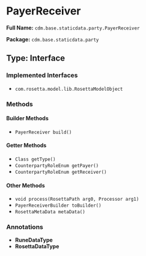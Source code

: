 # PayerReceiver

**Full Name:** `cdm.base.staticdata.party.PayerReceiver`

**Package:** `cdm.base.staticdata.party`

## Type: Interface

### Implemented Interfaces

- `com.rosetta.model.lib.RosettaModelObject`

### Methods

#### Builder Methods

- `PayerReceiver build()`

#### Getter Methods

- `Class getType()`
- `CounterpartyRoleEnum getPayer()`
- `CounterpartyRoleEnum getReceiver()`

#### Other Methods

- `void process(RosettaPath arg0, Processor arg1)`
- `PayerReceiverBuilder toBuilder()`
- `RosettaMetaData metaData()`

### Annotations

- **RuneDataType**
- **RosettaDataType**

